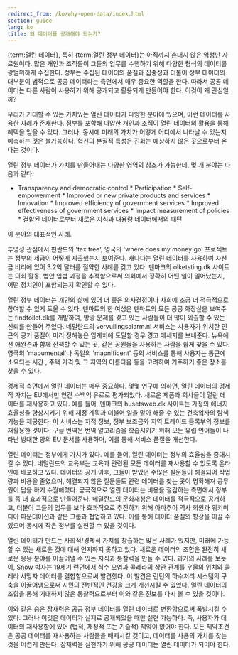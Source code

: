 ```yaml
---
redirect_from: /ko/why-open-data/index.html
section: guide
lang: ko
title: 왜 데이터를 공개해야 되는가?
---
```


{term:열린 데이터}, 특히 {term:열린 정부 데이터}는 아직까지 손대지 않은 엄청난 자료원이다. 많은 개인과 조직들이 그들의 업무를 수행하기 위해 다양한 형식의 데이터를 광범위하게 수집한다. 정부는 수집된 데이터의 품질과 집중성과 더불어 정부 데이터의 대부분이 법적으로 공공 데이터라는 측면에서 매우 중요한 역할을 한다. 따라서 공공 데이터는 다른 사람이 사용하기 위해 공개되고 활용되게 만들어야 한다. 이것이 왜 관심일까?

우리가 기대할 수 있는 가치있는 열린 데이터가 다양한 분야에 있으며, 이런 데이터를 사용한 사례가 존재한다. 정부를 포함해 다양한 개인과 조직이 열린 데이터의 활용을 통해 혜택을 얻을 수 있다. 그러나, 동시에 미래의 가치가 어떻게 어디에서 나타날 수 있는지 예측하는 것은 불가능하다. 혁신의 본질적 특성은 진화는 예상하지 않은 곳으로부터 온다는 것이다.

열린 정부 데이터가 가치를 만들어내는 다양한 영역의 참조가 가능한데, 몇 개 분야는 다음과 같다:

-   Transparency and democratic control \* Participation \* Self-empowerment \* Improved or new private products and services \* Innovation \* Improved efficiency of government services \* Improved effectiveness of government services \* Impact measurement of policies \* 결합된 데이터로부터 새로운 지식과 대용량 데이터에서의 패턴

이 분야의 대표적인 사례.

투명성 관점에서 핀란드의 'tax tree', 영국의 'where does my money go' 프로젝트는 정부의 세금이 어떻게 지출했는지 보여준다. 캐나다는 열린 데이터를 사용하여 자선금 비리에 있어 3.2억 달러를 절약한 사례를 갖고 있다. 덴마크의 olketsting.dk 사이트는 의회 활동, 법안 입법 과정을 추적함으로써 의회에서 정확히 어떤 일이 일어났는지, 어떤 정치인이 포함되는지 확인할 수 있다.

열린 정부 데이터는 개인의 삶에 있어 더 좋은 의사결정이나 사회에 조금 더 적극적으로 참여할 수 있게 도울 수 있다. 덴마트의 한 여성은 덴마트의 모든 공공 화장실을 보여주는 findtoilet.dk를 개발하여, 방광 문제를 갖고 있는 사람들이 더 많이 외출할 수 있는 신뢰를 만들어 주었다. 네덜란드의 vervuilingsalarm.nl 서비스는 사용자가 위치한 인근의 공기 품질이 미리 정해놓은 임계치에 도달할 경우 경고 메세지를 보내준다. 뉴욕에선 애완견과 함께 산책할 수 있는 곳, 같은 공원들을 사용하는 사람을 쉽게 찾을 수 있다. 영국의 'mapumental'나 독일의 'mapnificent' 등의 서비스를 통해 사용자는 통근에 소요되는 시간 , 주택 가격 및 그 지역의 아름다움 등을 고려하여 거주하기 좋은 장소를 찾을 수 있다.

경제적 측면에서 열린 데이터는 매우 중요하다. 몇몇 연구에 의하면, 열린 데이터의 경제적 가치는 EU에서만 연간 수백억 유로로 평가되었다. 새로운 제품과 회사들이 열린 데이터를 재사용하고 있다. 예를 들어, 덴마크의 husetsweb.dk 사이트는 가정의 에너지 효율성을 향상시키기 위해 재정 계획과 더불어 일을 맡아 해줄 수 있는 건축업자의 탐색 기능을 제공한다. 이 서비스는 지적 정보, 정부 보조금와 지역 트레이드 등록부의 정보를 재활용한 것이다. 구글 번역은 번역 알고리즘을 학습시키기 위해 모든 유럽 언어들이 나타난 방대한 양의 EU 문서를 사용하며, 이를 통해 서비스 품질을 개선한다.

열린 데이터는 정부에게 가치가 있다. 예를 들어, 열린 데이터는 정부의 효율성을 증대시킬 수 있다. 네덜란드의 교육부는 교육과 관련된 모든 데이터를 재사용할 수 있도록 온라인에 배포하고 있다. 데이터의 공개 이후, 그들이 받았던 수많은 질문들이 해결되어 작업량과 비용을 줄였으며, 해결되지 않은 질문들도 관련 데이터를 찾는 곳이 명확해져 공무원이 답을 하기 수월해졌다. 궁극적으로 열린 데이터는 비용을 절감하는 측면에서 정부를 좀 더 효과적으로 만들어준다. 네덜란드의 문화재청은 데이터를 적극적으로 공개하고, 더불어 그들의 업무를 보다 효과적으로 추진하기 위해 아마추어 역사 회원과 위키미디아 파운데이션과 같은 그룹과 협업하고 있다. 이를 통해 데이터 품질의 향상을 이끌 수 있으며 동시에 작은 정부를 실현할 수 있을 것이다.

열린 데이터가 만드는 사회적/경제적 가치를 창출하는 많은 사례가 있지만, 미래에 가능할 수 있는 새로운 것에 대해 인지하지 못하고 있다. 새로운 데이터의 조합은 완전히 새로운 응용 분야를 이끌어낼 수 있는 지식과 통찰력을 만들 수 있다. 과거의 사례를 보듯이, Snow 박사는 19세기 런던에서 식수 오염과 콜레라의 상관 관계를 우물의 위치와 콜레라 사망자 데이터를 결합함으로써 발견했다. 이 발견은 런던의 하수처리 시스템의 구축을 이끌어냄으로써 시민의 전반적인 건강을 크게 개선시킬 수 있었다. 열린 데이터의 조합을 통해 기대하지 않은 통찰력으로부터 이와 같은 진보를 다시 볼 수 있을 것이다.

이와 같은 숨은 잠재력은 공공 정부 데이터를 열린 데이터로 변환함으로써 폭발시킬 수 있다. 그러나 이것은 데이터가 실제로 공개되었을 때만 실현 가능하다. 즉, 사용자가 데이터의 재사용함에 있어 (법적, 재정적 또는 기술적) 제약이 없어야 한다. 모든 제약조건은 공공 데이터를 재사용하는 사람들을 배제시킬 것이고, 데이터를 사용의 가치를 찾는 것을 어렵게 만든다. 잠재력을 실현하기 위해 공공 데이터는 열린 데이터가 되어야 한다.
